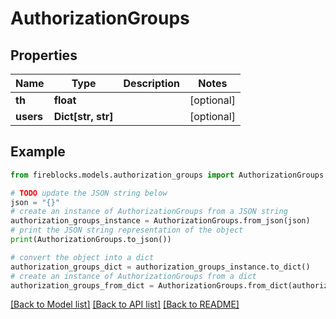 # AuthorizationGroups


## Properties

Name | Type | Description | Notes
------------ | ------------- | ------------- | -------------
**th** | **float** |  | [optional] 
**users** | **Dict[str, str]** |  | [optional] 

## Example

```python
from fireblocks.models.authorization_groups import AuthorizationGroups

# TODO update the JSON string below
json = "{}"
# create an instance of AuthorizationGroups from a JSON string
authorization_groups_instance = AuthorizationGroups.from_json(json)
# print the JSON string representation of the object
print(AuthorizationGroups.to_json())

# convert the object into a dict
authorization_groups_dict = authorization_groups_instance.to_dict()
# create an instance of AuthorizationGroups from a dict
authorization_groups_from_dict = AuthorizationGroups.from_dict(authorization_groups_dict)
```
[[Back to Model list]](../README.md#documentation-for-models) [[Back to API list]](../README.md#documentation-for-api-endpoints) [[Back to README]](../README.md)



